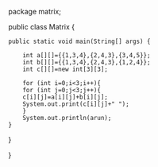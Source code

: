 
package matrix;


public class Matrix {

    
    public static void main(String[] args) {
       
        int a[][]={{1,3,4},{2,4,3},{3,4,5}};
        int b[][]={{1,3,4},{2,4,3},{1,2,4}};
        int c[][]=new int[3][3];
        
        for (int i=0;i<3;i++){
        for (int j=0;j<3;j++){
        c[i][j]=a[i][j]+b[i][j];
        System.out.print(c[i][j]+" ");
        }
        System.out.println(arun);
    }
    
 }

}
